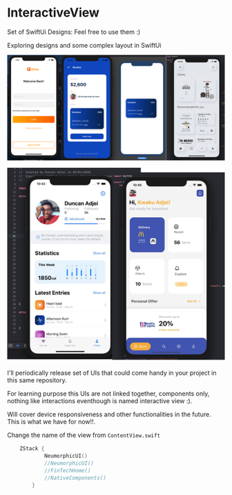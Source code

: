 # InteractiveView
Set of SwiftUi Designs: Feel free to use them :)
 

Exploring designs and some complex layout in SwiftUi

![Image](Image/image1.png?)

![Image](Image/image2.png?)

I'll periodically release set of UIs that could come handy in your project in this same repository. 

For learning purpose this UIs are not linked together, components only, nothing like interactions eventhough is named interactive view :).

Will cover device responsiveness and other functionalities in the future. This is what we have for now!!.

Change the name of the view from `ContentView.swift` 
``` swift
    ZStack {
            NeumorphicUI()
            //NeumorphicUI()
            //FinTechHome()
            //NativeComponents()
        }
```

